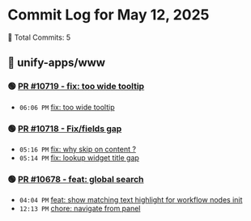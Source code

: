 # Commit Log for May 12, 2025

📝 Total Commits: 5

## 📁 unify-apps/www

### 🟢 [PR #10719 - fix: too wide tooltip](https://github.com/unify-apps/www/pull/10719)

- `06:06 PM` [fix: too wide tooltip](https://github.com/unify-apps/www/commit/fc83f6b78d5944397804419f332a87c01e9d9d0a)

### 🟢 [PR #10718 - Fix/fields gap](https://github.com/unify-apps/www/pull/10718)

- `05:16 PM` [fix: why skip on content ?](https://github.com/unify-apps/www/commit/20da76c2ad0a51f5a95f22cea5575dfea610a29a)
- `05:14 PM` [fix: lookup widget title gap](https://github.com/unify-apps/www/commit/a0345e3d9614b5f88976dcfe90e4c7e8bac1f9ef)

### 🟢 [PR #10678 - feat: global search](https://github.com/unify-apps/www/pull/10678)

- `04:04 PM` [feat: show matching text highlight for workflow nodes init](https://github.com/unify-apps/www/commit/630b73c6dfe0386edb7808e14bfb8315b1e3d780)
- `12:13 PM` [chore: navigate from panel](https://github.com/unify-apps/www/commit/17918b3ed9cf56f747c4c3274c0e1fa4eb98bc0f)


